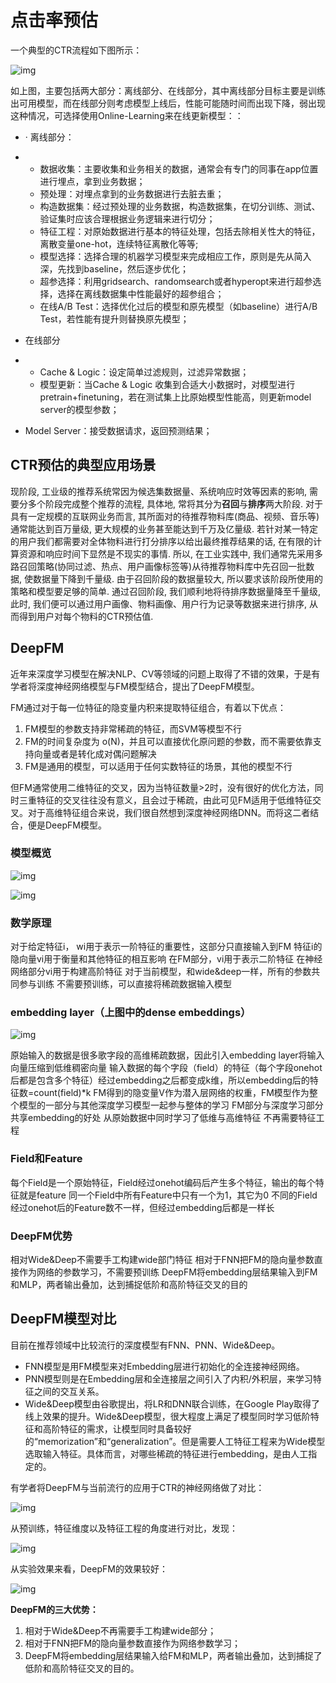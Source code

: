 # 点击率预估
一个典型的CTR流程如下图所示：



![img](images/v2-e231cc828e68113f4226b9fb59fbaa8a_720w.jpg)



如上图，主要包括两大部分：离线部分、在线部分，其中离线部分目标主要是训练出可用模型，而在线部分则考虑模型上线后，性能可能随时间而出现下降，弱出现这种情况，可选择使用Online-Learning来在线更新模型：：

- · 离线部分：

- - 数据收集：主要收集和业务相关的数据，通常会有专门的同事在app位置进行埋点，拿到业务数据；
  - 预处理：对埋点拿到的业务数据进行去脏去重；
  - 构造数据集：经过预处理的业务数据，构造数据集，在切分训练、测试、验证集时应该合理根据业务逻辑来进行切分；
  - 特征工程：对原始数据进行基本的特征处理，包括去除相关性大的特征，离散变量one-hot，连续特征离散化等等;
  - 模型选择：选择合理的机器学习模型来完成相应工作，原则是先从简入深，先找到baseline，然后逐步优化；
  - 超参选择：利用gridsearch、randomsearch或者hyperopt来进行超参选择，选择在离线数据集中性能最好的超参组合；
  - 在线A/B Test：选择优化过后的模型和原先模型（如baseline）进行A/B Test，若性能有提升则替换原先模型；

- 在线部分

- - Cache & Logic：设定简单过滤规则，过滤异常数据；
  - 模型更新：当Cache & Logic 收集到合适大小数据时，对模型进行pretrain+finetuning，若在测试集上比原始模型性能高，则更新model server的模型参数；

- Model Server：接受数据请求，返回预测结果；

## CTR预估的典型应用场景

现阶段, 工业级的推荐系统常因为候选集数据量、系统响应时效等因素的影响, 需要分多个阶段完成整个推荐的流程, 具体地, 常将其分为**召回**与**排序**两大阶段. 对于具有一定规模的互联网业务而言, 其所面对的待推荐物料库(商品、视频、音乐等)通常能达到百万量级, 更大规模的业务甚至能达到千万及亿量级. 若针对某一特定的用户我们都需要对全体物料进行打分排序以给出最终推荐结果的话, 在有限的计算资源和响应时间下显然是不现实的事情. 所以, 在工业实践中, 我们通常先采用多路召回策略(协同过滤、热点、用户画像标签等)从待推荐物料库中先召回一批数据, 使数据量下降到千量级. 由于召回阶段的数据量较大, 所以要求该阶段所使用的策略和模型要足够的简单. 通过召回阶段, 我们顺利地将待排序数据量降至千量级, 此时, 我们便可以通过用户画像、物料画像、用户行为记录等数据来进行排序, 从而得到用户对每个物料的CTR预估值.

## DeepFM
近年来深度学习模型在解决NLP、CV等领域的问题上取得了不错的效果，于是有学者将深度神经网络模型与FM模型结合，提出了DeepFM模型。

FM通过对于每一位特征的隐变量内积来提取特征组合，有着以下优点：
1. FM模型的参数支持非常稀疏的特征，而SVM等模型不行
1. FM的时间复杂度为 o(N)，并且可以直接优化原问题的参数，而不需要依靠支持向量或者是转化成对偶问题解决
1. FM是通用的模型，可以适用于任何实数特征的场景，其他的模型不行

但FM通常使用二维特征的交叉，因为当特征数量>2时，没有很好的优化方法，同时三重特征的交叉往往没有意义，且会过于稀疏，由此可见FM适用于低维特征交叉。对于高维特征组合来说，我们很自然想到深度神经网络DNN。而将这二者结合，便是DeepFM模型。

### 模型概览

![img](images/watermark,type_ZmFuZ3poZW5naGVpdGk,shadow_10,text_aHR0cHM6Ly9ibG9nLmNzZG4ubmV0L2psaWFuZzM=,size_16,color_FFFFFF,t_70)

![img](images/watermark,type_ZmFuZ3poZW5naGVpdGk,shadow_10,text_aHR0cHM6Ly9ibG9nLmNzZG4ubmV0L2psaWFuZzM=,size_16,color_FFFFFF,t_70-16271313503163)

### 数学原理

对于给定特征i， wi用于表示一阶特征的重要性，这部分只直接输入到FM
特征i的隐向量vi用于衡量和其他特征的相互影响
在FM部分，vi用于表示二阶特征
在神经网络部分vi用于构建高阶特征
对于当前模型，和wide&deep一样，所有的参数共同参与训练
不需要预训练，可以直接将稀疏数据输入模型

### embedding layer（上图中的dense embeddings）

![img](images/watermark,type_ZmFuZ3poZW5naGVpdGk,shadow_10,text_aHR0cHM6Ly9ibG9nLmNzZG4ubmV0L2psaWFuZzM=,size_16,color_FFFFFF,t_70-16271313532505)

原始输入的数据是很多歌字段的高维稀疏数据，因此引入embedding layer将输入向量压缩到低维稠密向量
输入数据的每个字段（field）的特征（每个字段onehot后都是包含多个特征）经过embedding之后都变成k维，所以embedding后的特征数=count(field)*k
FM得到的隐变量V作为潜入层网络的权重，FM模型作为整个模型的一部分与其他深度学习模型一起参与整体的学习
FM部分与深度学习部分共享embedding的好处
从原始数据中同时学习了低维与高维特征
不再需要特征工程

### Field和Feature

每个Field是一个原始特征，Field经过onehot编码后产生多个特征，输出的每个特征就是feature
同一个Field中所有Feature中只有一个为1，其它为0
不同的Field经过onehot后的Feature数不一样，但经过embedding后都是一样长

### DeepFM优势

相对Wide&Deep不需要手工构建wide部门特征
相对于FNN把FM的隐向量参数直接作为网络的参数学习，不需要预训练
DeepFM将embedding层结果输入到FM和MLP，两者输出叠加，达到捕捉低阶和高阶特征交叉的目的

## **DeepFM模型对比**
目前在推荐领域中比较流行的深度模型有FNN、PNN、Wide&Deep。

* FNN模型是用FM模型来对Embedding层进行初始化的全连接神经网络。
* PNN模型则是在Embedding层和全连接层之间引入了内积/外积层，来学习特征之间的交互关系。
* Wide&Deep模型由谷歌提出，将LR和DNN联合训练，在Google Play取得了线上效果的提升。Wide&Deep模型，很大程度上满足了模型同时学习低阶特征和高阶特征的需求，让模型同时具备较好的“memorization”和“generalization”。但是需要人工特征工程来为Wide模型选取输入特征。具体而言，对哪些稀疏的特征进行embedding，是由人工指定的。

有学者将DeepFM与当前流行的应用于CTR的神经网络做了对比：

![img](images/f78ba362c0fa44e3a151dcc75b69b6a0ef181a9788a0467a91f50437deba48ba)

从预训练，特征维度以及特征工程的角度进行对比，发现：

![img](images/7422c7556043419eb4ba2dc76a452067306007d6a28149199e608861473fe76f)

从实验效果来看，DeepFM的效果较好：

![img](images/557a21d7691e40069631385d8cbf6441da8a0d7fe93448bc973730788a0fec50)

**DeepFM的三大优势：**

1. 相对于Wide&Deep不再需要手工构建wide部分；
1. 相对于FNN把FM的隐向量参数直接作为网络参数学习；
1. DeepFM将embedding层结果输入给FM和MLP，两者输出叠加，达到捕捉了低阶和高阶特征交叉的目的。
